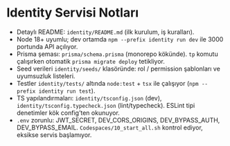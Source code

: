 # Identity Servisi Notları

- Detaylı README: `identity/README.md` (ilk kurulum, iş kuralları).
- Node 18+ uyumlu; dev ortamda `npm --prefix identity run dev` ile 3000 portunda API açılıyor.
- Prisma şeması: `prisma/schema.prisma` (monorepo kökünde). `tp` komutu çalışırken otomatik `prisma migrate deploy` tetikliyor.
- Seed verileri `identity/seeds/` klasöründe: rol / permission şablonları ve uyumsuzluk listeleri.
- Testler `identity/tests/` altında `node:test` + `tsx` ile çalışıyor (`npm --prefix identity run test`).
- TS yapılandırmaları: `identity/tsconfig.json` (dev), `identity/tsconfig.typecheck.json` (lint/typecheck). ESLint tipi denetimler kök config’ten okunuyor.
- `.env` zorunlu: JWT_SECRET, DEV_CORS_ORIGINS, DEV_BYPASS_AUTH, DEV_BYPASS_EMAIL. `Codespaces/10_start_all.sh` kontrol ediyor, eksikse servis başlamıyor.
